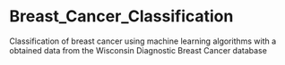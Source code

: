 # Breast_Cancer_Classification
Classification of breast cancer using machine learning algorithms with a obtained data from the Wisconsin Diagnostic Breast Cancer database
